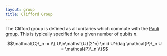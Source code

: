 ```yaml
---
layout: group
title: Clifford Group
---
```


The Clifford group is defined as all unitaries which commute with the [Pauli group](../pauli).
This is typically specified for a given number of qubits $n$.

$$\mathcal{C}\_n := \\{ U\in\mathsf{U}(2^n) \mid U^\dag \mathcal{P}\_n U = \mathcal{P}\_n \\}$$
